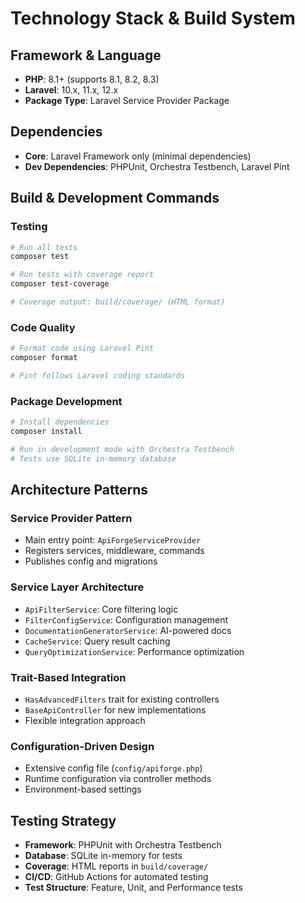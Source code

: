 # Technology Stack & Build System

## Framework & Language
- **PHP**: 8.1+ (supports 8.1, 8.2, 8.3)
- **Laravel**: 10.x, 11.x, 12.x
- **Package Type**: Laravel Service Provider Package

## Dependencies
- **Core**: Laravel Framework only (minimal dependencies)
- **Dev Dependencies**: PHPUnit, Orchestra Testbench, Laravel Pint

## Build & Development Commands

### Testing
```bash
# Run all tests
composer test

# Run tests with coverage report
composer test-coverage

# Coverage output: build/coverage/ (HTML format)
```

### Code Quality
```bash
# Format code using Laravel Pint
composer format

# Pint follows Laravel coding standards
```

### Package Development
```bash
# Install dependencies
composer install

# Run in development mode with Orchestra Testbench
# Tests use SQLite in-memory database
```

## Architecture Patterns

### Service Provider Pattern
- Main entry point: `ApiForgeServiceProvider`
- Registers services, middleware, commands
- Publishes config and migrations

### Service Layer Architecture
- `ApiFilterService`: Core filtering logic
- `FilterConfigService`: Configuration management
- `DocumentationGeneratorService`: AI-powered docs
- `CacheService`: Query result caching
- `QueryOptimizationService`: Performance optimization

### Trait-Based Integration
- `HasAdvancedFilters` trait for existing controllers
- `BaseApiController` for new implementations
- Flexible integration approach

### Configuration-Driven Design
- Extensive config file (`config/apiforge.php`)
- Runtime configuration via controller methods
- Environment-based settings

## Testing Strategy
- **Framework**: PHPUnit with Orchestra Testbench
- **Database**: SQLite in-memory for tests
- **Coverage**: HTML reports in `build/coverage/`
- **CI/CD**: GitHub Actions for automated testing
- **Test Structure**: Feature, Unit, and Performance tests